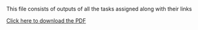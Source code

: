 This file consists of outputs of all the tasks assigned along with their links

[Click here to download the PDF](https://github.com/BhavyaYeluri-9395/files/raw/main/MERN_tasks_from_27_5_to_5_6.pdf)
